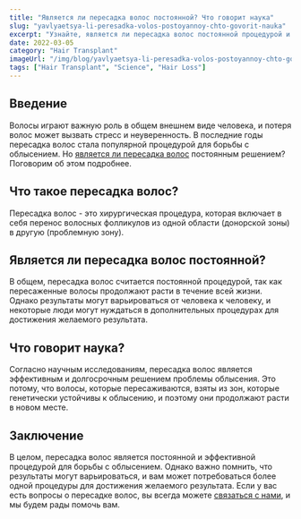 ```yaml
---
title: "Является ли пересадка волос постоянной? Что говорит наука"
slug: "yavlyaetsya-li-peresadka-volos-postoyannoy-chto-govorit-nauka"
excerpt: "Узнайте, является ли пересадка волос постоянной процедурой и что говорит наука об этом."
date: 2022-03-05
category: "Hair Transplant"
imageUrl: "/img/blog/yavlyaetsya-li-peresadka-volos-postoyannoy-chto-govorit-nauka.png"
tags: ["Hair Transplant", "Science", "Hair Loss"]
---
```


<h2>Введение</h2>
<p>Волосы играют важную роль в общем внешнем виде человека, и потеря волос может вызвать стресс и неуверенность. В последние годы пересадка волос стала популярной процедурой для борьбы с облысением. Но <a href="https://thehairistanbul.com">является ли пересадка волос</a> постоянным решением? Поговорим об этом подробнее.</p>

<h2>Что такое пересадка волос?</h2>
<p>Пересадка волос - это хирургическая процедура, которая включает в себя перенос волосных фолликулов из одной области (донорской зоны) в другую (проблемную зону).</p>

<h2>Является ли пересадка волос постоянной?</h2>
<p>В общем, пересадка волос считается постоянной процедурой, так как пересаженные волосы продолжают расти в течение всей жизни. Однако результаты могут варьироваться от человека к человеку, и некоторые люди могут нуждаться в дополнительных процедурах для достижения желаемого результата.</p>

<h2>Что говорит наука?</h2>
<p>Согласно научным исследованиям, пересадка волос является эффективным и долгосрочным решением проблемы облысения. Это потому, что волосы, которые пересаживаются, взяты из зон, которые генетически устойчивы к облысению, и поэтому они продолжают расти в новом месте.</p>

<h2>Заключение</h2>
<p>В целом, пересадка волос является постоянной и эффективной процедурой для борьбы с облысением. Однако важно помнить, что результаты могут варьироваться, и вам может потребоваться более одной процедуры для достижения желаемого результата. Если у вас есть вопросы о пересадке волос, вы всегда можете <a href="https://thehairistanbul.com/contact">связаться с нами</a>, и мы будем рады помочь вам.</p>